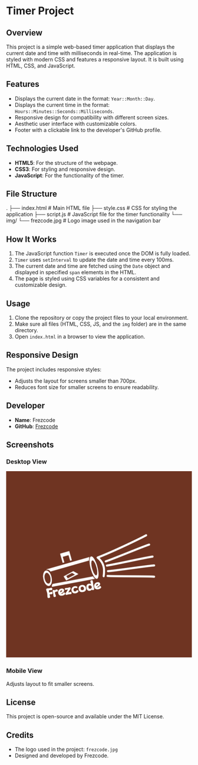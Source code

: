 
# Timer Project

## Overview

This project is a simple web-based timer application that displays the current date and time with milliseconds in real-time. The application is styled with modern CSS and features a responsive layout. It is built using HTML, CSS, and JavaScript.

## Features

- Displays the current date in the format: `Year::Month::Day`.
- Displays the current time in the format: `Hours::Minutes::Seconds::Milliseconds`.
- Responsive design for compatibility with different screen sizes.
- Aesthetic user interface with customizable colors.
- Footer with a clickable link to the developer's GitHub profile.

## Technologies Used

- **HTML5**: For the structure of the webpage.
- **CSS3**: For styling and responsive design.
- **JavaScript**: For the functionality of the timer.

## File Structure

. ├── index.html    # Main HTML file ├── style.css     # CSS for styling the application ├── script.js     # JavaScript file for the timer functionality └── img/ └── frezcode.jpg  # Logo image used in the navigation bar

## How It Works

1. The JavaScript function `Timer` is executed once the DOM is fully loaded.
2. `Timer` uses `setInterval` to update the date and time every 100ms.
3. The current date and time are fetched using the `Date` object and displayed in specified `span` elements in the HTML.
4. The page is styled using CSS variables for a consistent and customizable design.

## Usage

1. Clone the repository or copy the project files to your local environment.
2. Make sure all files (HTML, CSS, JS, and the `img` folder) are in the same directory.
3. Open `index.html` in a browser to view the application.

## Responsive Design

The project includes responsive styles:
- Adjusts the layout for screens smaller than 700px.
- Reduces font size for smaller screens to ensure readability.

## Developer

- **Name**: Frezcode
- **GitHub**: [Frezcode](http://github.com/Diospace)

## Screenshots

### Desktop View
![Desktop View](./img/frezcode.jpg)

### Mobile View
Adjusts layout to fit smaller screens.

## License

This project is open-source and available under the MIT License.

## Credits

- The logo used in the project: `frezcode.jpg`
- Designed and developed by Frezcode.
